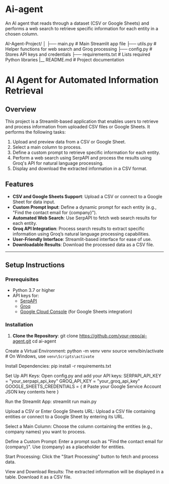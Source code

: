 # Ai-agent
An AI agent that reads through a dataset (CSV or Google Sheets) and performs a web search to retrieve specific information for each entity in a chosen column.

AI-Agent-Project/
│
├── main.py                  # Main Streamlit app file
├── utils.py                 # Helper functions for web search and Groq processing
├── config.py                # Stores API keys and credentials
├── requirements.txt         # Lists required Python libraries
|__ README.md                # Project documentation

# AI Agent for Automated Information Retrieval

## Overview

This project is a Streamlit-based application that enables users to retrieve and process information from uploaded CSV files or Google Sheets. It performs the following tasks:

1. Upload and preview data from a CSV or Google Sheet.
2. Select a main column to process.
3. Define a custom prompt to retrieve specific information for each entity.
4. Perform a web search using SerpAPI and process the results using Groq's API for natural language processing.
5. Display and download the extracted information in a CSV format.

## Features

- **CSV and Google Sheets Support**: Upload a CSV or connect to a Google Sheet for data input.
- **Custom Prompt Input**: Define a dynamic prompt for each entity (e.g., "Find the contact email for {company}").
- **Automated Web Search**: Use SerpAPI to fetch web search results for each entity.
- **Groq API Integration**: Process search results to extract specific information using Groq’s natural language processing capabilities.
- **User-Friendly Interface**: Streamlit-based interface for ease of use.
- **Downloadable Results**: Download the processed data as a CSV file.

---

## Setup Instructions

### Prerequisites

- Python 3.7 or higher
- API keys for:
  - [SerpAPI](https://serpapi.com/)
  - [Groq](https://www.groq.com/)
  - [Google Cloud Console](https://console.cloud.google.com/) (for Google Sheets integration)

### Installation

1. **Clone the Repository**:
 git clone https://github.com/your-repo/ai-agent.git
 cd ai-agent
   
Create a Virtual Environment:
python -m venv venv
source venv/bin/activate  # On Windows, use `venv\Scripts\activate`

Install Dependencies:
pip install -r requirements.txt

Set Up API Keys:
Open config.py and add your API keys:
SERPAPI_API_KEY = "your_serpapi_api_key"
GROQ_API_KEY = "your_groq_api_key"
GOOGLE_SHEETS_CREDENTIALS = {
    # Paste your Google Service Account JSON key contents here
}

Run the Streamlit App:
streamlit run main.py

Upload a CSV or Enter Google Sheets URL:
Upload a CSV file containing entities or connect to a Google Sheet by entering its URL.

Select a Main Column:
Choose the column containing the entities (e.g., company names) you want to process.

Define a Custom Prompt:
Enter a prompt such as "Find the contact email for {company}". Use {company} as a placeholder for entities.

Start Processing:
Click the "Start Processing" button to fetch and process data.

View and Download Results:
The extracted information will be displayed in a table. Download it as a CSV file.

